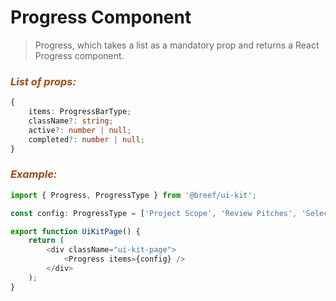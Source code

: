 # Progress Component

> Progress, which takes a list as a mandatory prop and returns a React Progress component.

### _<span style="color: #9f4a19">List of props:</span>_

```typescript
{
    items: ProgressBarType;
    className?: string;
    active?: number | null;
    completed?: number | null;
}
```

### _<span style="color: #9f4a19">Example:</span>_

```typescript
import { Progress, ProgressType } from '@breef/ui-kit';

const config: ProgressType = ['Project Scope', 'Review Pitches', 'Select Agency'];

export function UiKitPage() {
    return (
        <div className="ui-kit-page">
            <Progress items={config} />
        </div>
    );
}
```
